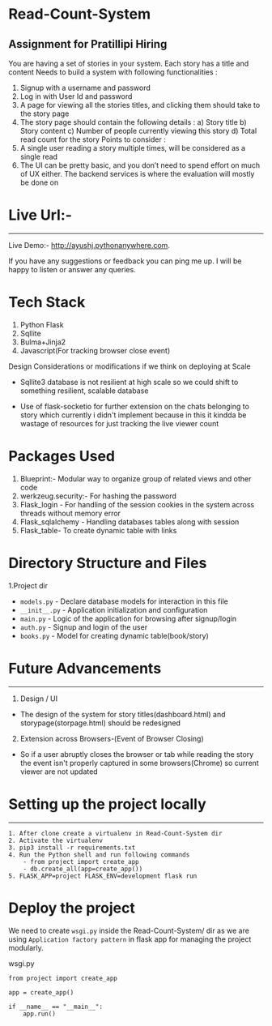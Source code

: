 # Read-Count-System
## Assignment for Pratillipi Hiring


You are having a set of stories in your system. Each story has a title and content
Needs to build a system with following functionalities :
1. Signup with a username and password
2. Log in with User Id and password
3. A page for viewing all the stories titles, and clicking them should take to the story
page
4. The story page should contain the following details :
a) Story title
b) Story content
c) Number of people currently viewing this story
d) Total read count for the story
Points to consider :
1. A single user reading a story multiple times, will be considered as a single read
2. The UI can be pretty basic, and you don’t need to spend effort on much of UX either.
The backend services is where the evaluation will mostly be done on


# Live Url:-
---------------------------------------------------------------------------

Live Demo:- http://ayushj.pythonanywhere.com.

If you have any suggestions or feedback you can ping me up.
I will be happy to listen or answer any queries.

# Tech Stack

1. Python Flask
2. Sqllite
3. Bulma+Jinja2
4. Javascript(For tracking browser close event)

Design Considerations or modifications if we think on deploying at Scale

+ Sqllite3 database is not resilient at high scale so we could shift to something resilient,
  scalable database
 
+ Use of flask-socketio for further extension on the chats belonging to story which currently 
  i didn't implement because in this it kindda be wastage of resources for just tracking the live
  viewer count


# Packages Used
  1. Blueprint:- Modular way to organize group of related views and other code
  2. werkzeug.security:- For hashing the password 
  3. Flask_login - For handling of the session cookies in the system across threads without memory error
  4. Flask_sqlalchemy - Handling databases tables along with session
  5. Flask_table-  To create dynamic table with links

# Directory Structure and Files
  
  1.Project dir
  - `models.py` - Declare database models for interaction in this file
  - `__init__.py` - Application initialization and configuration
  - `main.py` - Logic of the application for browsing after signup/login
  - `auth.py` - Signup and login of the user
  - `books.py` - Model for creating dynamic table(book/story) 


# Future Advancements 
----------------------------------------------------------------------------
  1. Design / UI
   - The design of the system for story titles(dashboard.html) and storypage(storpage.html)
      should be redesigned
  2. Extension across Browsers-(Event of Browser Closing)
   -  So if a user abruptly closes the browser or tab while reading the story 
      the event isn't properly captured in some browsers(Chrome) so current
      viewer are not updated  

  
# Setting up the project locally
-----------------------------------------------------------------------------
```
1. After clone create a virtualenv in Read-Count-System dir
2. Activate the virtualenv
3. pip3 install -r requirements.txt
4. Run the Python shell and run following commands
    - from project import create_app
    - db.create_all(app=create_app())
5. FLASK_APP=project FLASK_ENV=development flask run
```

# Deploy the project 

We need to create `wsgi.py` inside the Read-Count-System/ dir
as we are using `Application factory pattern` in flask app 
for managing the project modularly.


wsgi.py
```
from project import create_app

app = create_app()

if __name__ == "__main__":
    app.run()

``` 
